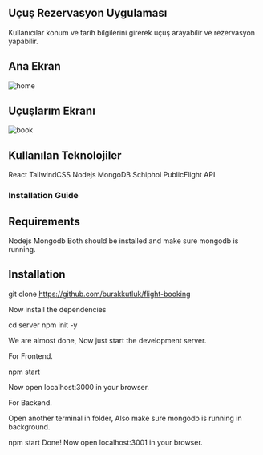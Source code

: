 ## Uçuş Rezervasyon Uygulaması 
Kullanıcılar konum ve tarih bilgilerini girerek uçuş arayabilir ve rezervasyon yapabilir.

## Ana Ekran
![home](https://github.com/user-attachments/assets/e1f650c2-6846-425a-a936-c6c5d6440a7d)

## Uçuşlarım Ekranı
![book](https://github.com/user-attachments/assets/88efb501-2033-44b2-8311-8e7d936d3bee)

## Kullanılan Teknolojiler
React TailwindCSS Nodejs MongoDB Schiphol PublicFlight API

### Installation Guide

## Requirements
Nodejs
Mongodb
Both should be installed and make sure mongodb is running.

## Installation

git clone https://github.com/burakkutluk/flight-booking

Now install the dependencies

cd server
npm init -y

We are almost done, Now just start the development server.

For Frontend.

npm start

Now open localhost:3000 in your browser.

For Backend.

Open another terminal in folder, Also make sure mongodb is running in background.

npm start
Done! Now open localhost:3001 in your browser.


